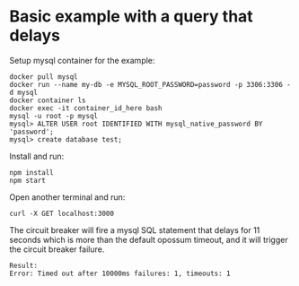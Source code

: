 # Basic example with a query that delays


Setup mysql container for the example:
```
docker pull mysql
docker run --name my-db -e MYSQL_ROOT_PASSWORD=password -p 3306:3306 -d mysql
docker container ls
docker exec -it container_id_here bash
mysql -u root -p mysql
mysql> ALTER USER root IDENTIFIED WITH mysql_native_password BY 'password';
mysql> create database test;
```

Install and run:
```
npm install
npm start
```

Open another terminal and run:
```
curl -X GET localhost:3000
```

The circuit breaker will fire a mysql SQL statement that delays for 11 seconds
which is more than the default opossum timeout, and it will trigger
the circuit breaker failure.

```
Result:
Error: Timed out after 10000ms failures: 1, timeouts: 1
```

